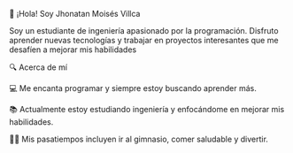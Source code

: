 👋 ¡Hola! Soy Jhonatan Moisés Villca

Soy un estudiante de ingeniería apasionado por la programación. Disfruto aprender nuevas tecnologías y trabajar en proyectos interesantes que me desafíen a mejorar mis habilidades

🔍 Acerca de mí

💻 Me encanta programar y siempre estoy buscando aprender más.

📚 Actualmente estoy estudiando ingeniería y enfocándome en mejorar mis habilidades.

🏋️‍♂️ Mis pasatiempos incluyen ir al gimnasio, comer saludable y divertir.
